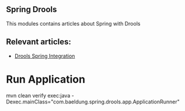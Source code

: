 ## Spring Drools

This modules contains articles about Spring with Drools

## Relevant articles:

- [Drools Spring Integration](https://www.baeldung.com/drools-spring-integration)

# Run Application

 mvn clean verify exec:java -Dexec.mainClass="com.baeldung.spring.drools.app.ApplicationRunner"